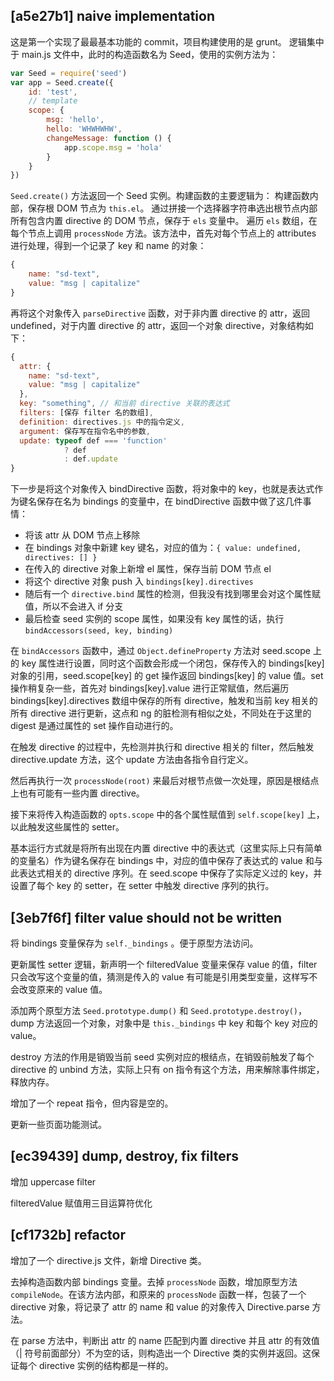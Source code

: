 ## [a5e27b1] naive implementation
这是第一个实现了最最基本功能的 commit，项目构建使用的是 grunt。
逻辑集中于 main.js 文件中，此时的构造函数名为 Seed，使用的实例方法为：
``` javascript
var Seed = require('seed')
var app = Seed.create({
    id: 'test',
    // template
    scope: {
        msg: 'hello',
        hello: 'WHWHWHW',
        changeMessage: function () {
            app.scope.msg = 'hola'
        }
    }
})
```
`Seed.create()` 方法返回一个 Seed 实例。构建函数的主要逻辑为：
构建函数内部，保存根 DOM 节点为 `this.el`。
通过拼接一个选择器字符串选出根节点内部所有包含内置 directive 的 DOM 节点，保存于 `els` 变量中。
遍历 `els` 数组，在每个节点上调用 `processNode` 方法。该方法中，首先对每个节点上的 attributes 进行处理，得到一个记录了 key 和 name 的对象：
``` javascript
{
    name: "sd-text",
    value: "msg | capitalize"
}
```
再将这个对象传入 `parseDirective` 函数，对于非内置 directive 的 attr，返回 undefined，对于内置 directive 的 attr，返回一个对象 directive，对象结构如下：
``` javascript
{
  attr: {
    name: "sd-text",
    value: "msg | capitalize"
  },
  key: "something", // 和当前 directive 关联的表达式
  filters: [保存 filter 名的数组],
  definition: directives.js 中的指令定义,
  argument: 保存写在指令名中的参数,
  update: typeof def === 'function'
            ? def
            : def.update
}
```
下一步是将这个对象传入 bindDirective 函数，将对象中的 key，也就是表达式作为键名保存在名为 bindings 的变量中，在 bindDirective 函数中做了这几件事情：

+ 将该 attr 从 DOM 节点上移除
+ 在 bindings 对象中新建 key 键名，对应的值为：`{ value: undefined, directives: [] }`
+ 在传入的 directive 对象上新增 el 属性，保存当前 DOM 节点 el
+ 将这个 directive 对象 push 入 `bindings[key].directives`
+ 随后有一个 `directive.bind` 属性的检测，但我没有找到哪里会对这个属性赋值，所以不会进入 if 分支
+ 最后检查 seed 实例的 scope 属性，如果没有 key 属性的话，执行 `bindAccessors(seed, key, binding)`

在 `bindAccessors` 函数中，通过 `Object.defineProperty` 方法对 seed.scope 上的 key 属性进行设置，同时这个函数会形成一个闭包，保存传入的 bindings[key] 对象的引用，seed.scope[key] 的 get 操作返回 bindings[key] 的 value 值。set 操作稍复杂一些，首先对 bindings[key].value 进行正常赋值，然后遍历 bindings[key].directives 数组中保存的所有 directive，触发和当前 key 相关的所有 directive 进行更新，这点和 ng 的脏检测有相似之处，不同处在于这里的 digest 是通过属性的 set 操作自动进行的。

在触发 directive 的过程中，先检测并执行和 directive 相关的 filter，然后触发 directive.update 方法，这个 update 方法由各指令自行定义。

然后再执行一次 `processNode(root)` 来最后对根节点做一次处理，原因是根结点上也有可能有一些内置 directive。

接下来将传入构造函数的 `opts.scope` 中的各个属性赋值到 `self.scope[key]` 上，以此触发这些属性的 setter。

基本运行方式就是将所有出现在内置 directive 中的表达式（这里实际上只有简单的变量名）作为键名保存在 bindings 中，对应的值中保存了表达式的 value 和与此表达式相关的 directive 序列。在 seed.scope 中保存了实际定义过的 key，并设置了每个 key 的 setter，在 setter 中触发 directive 序列的执行。

## [3eb7f6f] filter value should not be written

将 bindings 变量保存为 `self._bindings` 。便于原型方法访问。

更新属性 setter 逻辑，新声明一个 filteredValue 变量来保存 value 的值，filter 只会改写这个变量的值，猜测是传入的 value 有可能是引用类型变量，这样写不会改变原来的 value 值。

添加两个原型方法 `Seed.prototype.dump()` 和 `Seed.prototype.destroy()`，dump 方法返回一个对象，对象中是 `this._bindings` 中 key 和每个 key 对应的 value。

destroy 方法的作用是销毁当前 seed 实例对应的根结点，在销毁前触发了每个 directive 的 unbind 方法，实际上只有 on 指令有这个方法，用来解除事件绑定，释放内存。

增加了一个 repeat 指令，但内容是空的。

更新一些页面功能测试。

## [ec39439] dump, destroy, fix filters

增加 uppercase filter

filteredValue 赋值用三目运算符优化

## [cf1732b] refactor

增加了一个 directive.js 文件，新增 Directive 类。

去掉构造函数内部 bindings 变量。去掉 `processNode` 函数，增加原型方法 `compileNode`。在该方法内部，和原来的 `processNode` 函数一样，包装了一个 directive 对象，将记录了 attr 的 name 和 value 的对象传入 Directive.parse 方法。

在 parse 方法中，判断出 attr 的 name 匹配到内置 directive 并且 attr 的有效值（| 符号前面部分）不为空的话，则构造出一个 Directive 类的实例并返回。这保证每个 directive 实例的结构都是一样的。